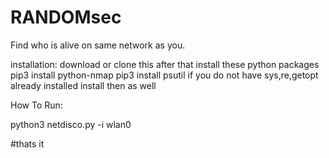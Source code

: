# RANDOMsec
Find who is alive on same network as you.

installation:
download or clone this after that install these python packages
pip3 install python-nmap
pip3 install psutil
if you do not have sys,re,getopt already installed install then as well

How To Run:

python3 netdisco.py -i wlan0

#thats it
